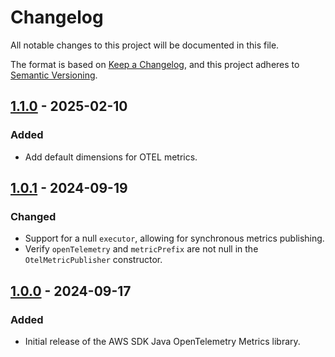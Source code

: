 # Changelog

All notable changes to this project will be documented in this file.

The format is based on [Keep a Changelog](https://keepachangelog.com/en/1.1.0/),
and this project adheres to [Semantic Versioning](https://semver.org/spec/v2.0.0.html).

## [1.1.0] - 2025-02-10

### Added

- Add default dimensions for OTEL metrics.

## [1.0.1] - 2024-09-19

### Changed

- Support for a null `executor`, allowing for synchronous metrics publishing.
- Verify `openTelemetry` and `metricPrefix` are not null in the `OtelMetricPublisher` constructor.

## [1.0.0] - 2024-09-17

### Added

- Initial release of the AWS SDK Java OpenTelemetry Metrics library.

[1.1.0]: https://github.com/AppsFlyer/aws-sdk-java-opentelemetry-metrics/compare/aws-sdk-java-opentelemetry-metrics-1.0.1...aws-sdk-java-opentelemetry-metrics-1.1.0

[1.0.1]: https://github.com/AppsFlyer/aws-sdk-java-opentelemetry-metrics/compare/aws-sdk-java-opentelemetry-metrics-1.0.0...aws-sdk-java-opentelemetry-metrics-1.0.1

[1.0.0]: https://github.com/AppsFlyer/aws-sdk-java-opentelemetry-metrics/releases/tag/aws-sdk-java-opentelemetry-metrics-1.0.0
